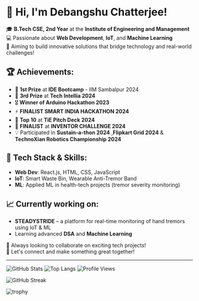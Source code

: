# 👋 Hi, I'm Debangshu Chatterjee!

🎓 **B.Tech CSE, 2nd Year** at the **Institute of Engineering and Management**  
💻 Passionate about **Web Development**, **IoT**, and **Machine Learning**  
🚀 Aiming to build innovative solutions that bridge technology and real-world challenges!

## 🏆 Achievements:
- 🥇 **1st Prize** at **IDE Bootcamp** - IIM Sambalpur 2024  
- 🥉 **3rd Prize** at **Tech Intellia 2024**  
- 🎖️ **Winner of Arduino Hackathon 2023**  
- ⚡ **FINALIST SMART INDIA HACKATHON 2024**  
- 🌟 **Top 10** at **TiE Pitch Deck 2024**
- 🌟 **FINALIST** at **INVENTOR CHALLENGE 2024**  
- 💡 Participated in **Sustain-a-thon 2024** ,**Flipkart Grid 2024**  & **TechnoXian Robotics Championship 2024**

## 🔧 Tech Stack & Skills:
- **Web Dev**: React.js, HTML, CSS, JavaScript  
- **IoT**: Smart Waste Bin, Wearable Anti-Tremor Band  
- **ML**: Applied ML in health-tech projects (tremor severity monitoring)

## 📈 Currently working on:
- **STEADYSTRIDE** – a platform for real-time monitoring of hand tremors using IoT & ML  
- Learning advanced **DSA** and **Machine Learning**

🌱 Always looking to collaborate on exciting tech projects!  
💬 Let's connect and make something great together!

---

![GitHub Stats](https://github-readme-stats.vercel.app/api?username=predator2k5&show_icons=true&theme=radical)
![Top Langs](https://github-readme-stats.vercel.app/api/top-langs/?username=predator2k5&layout=compact&theme=radical)
![Profile Views](https://komarev.com/ghpvc/?username=predator2k5&color=blue)

![GitHub Streak](https://github-readme-streak-stats.herokuapp.com/?user=predator2k5&theme=radical)

![trophy](https://github-profile-trophy.vercel.app/?username=predator2k5&theme=radical&no-frame=true&row=1&column=7)

